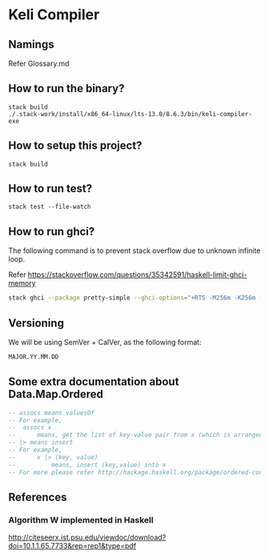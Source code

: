 # Keli Compiler

## Namings
Refer Glossary.md

## How to run the binary?

```
stack build
./.stack-work/install/x86_64-linux/lts-13.0/8.6.3/bin/keli-compiler-exe
```

## How to setup this project?

```
stack build
```

## How to run test?

```
stack test --file-watch
```

## How to run ghci?

The following command is to prevent stack overflow due to unknown infinite loop.

Refer https://stackoverflow.com/questions/35342591/haskell-limit-ghci-memory

```sh
stack ghci --package pretty-simple --ghci-options="+RTS -M256m -K256m -RTS -interactive-print=Text.Pretty.Simple.pPrint -Wall" 
```

## Versioning

We will be using SemVer + CalVer, as the following format:

```md
MAJOR.YY.MM.DD
```

## Some extra documentation about Data.Map.Ordered

```hs
-- assocs means valuesOf
-- For example,
--  assocs x
--      means, get the list of key-value pair from x (which is arranged according to insertion order)
-- |> means insert
-- For example,
--      x |> (key, value)
--          means, insert (key,value) into x
-- For more please refer http://hackage.haskell.org/package/ordered-containers-0.1.1/docs/Data-Map-Ordered.html
```

## References

### Algorithm W implemented in Haskell
http://citeseerx.ist.psu.edu/viewdoc/download?doi=10.1.1.65.7733&rep=rep1&type=pdf